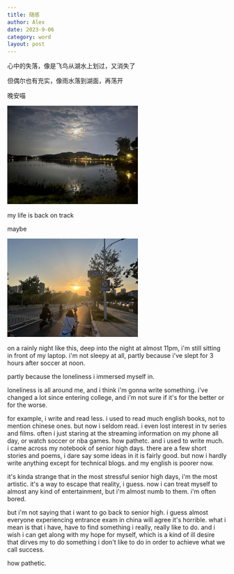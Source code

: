 ```yaml
---
title: 随感
author: Alex
date: 2023-9-06
category: word
layout: post
--- 
```


心中的失落，像是飞鸟从湖水上划过，又消失了

但偶尔也有充实，像雨水落到湖面，再荡开

晚安喵

<img src="../assets/gitbook/images/lake.jpg" width="300" height="225" alt="lake">

my life is back on track

maybe

<img src="../assets/gitbook/images/sunset.jpg" width="300" height="225" alt="sunset">

on a rainly night like this, deep into the night at almost 11pm, i'm still sitting in front of my laptop. i'm not sleepy at all, partly because i've slept for 3 hours after soccer at noon.

partly because the loneliness i immersed myself in.

loneliness is all around me, and i think i'm gonna write something. i've changed a lot since entering college, and i'm not sure if it's for the better or for the worse. 

for example, i write and read less. i used to read much english books, not to mention chinese ones. but now i seldom read. i even lost interest in tv series and films. often i just staring at the streaming information on my phone all day, or watch soccer or nba games. how pathetc. and i used to write much. i came across my notebook of senior high days. there are a few short stories and poems, i dare say some ideas in it is fairly good. but now i hardly write anything except for technical blogs. and my english is poorer now.

it's kinda strange that in the most stressful senior high days, i'm the most artistic. it's a way to escape that reality, i guess. now i can treat myself to almost any kind of entertainment, but i'm almost numb to them. i'm often bored.

but i'm not saying that i want to go back to senior high. i guess almost everyone experiencing entrance exam in china will agree it's horrible. what i mean is that i have, have to find something i really, really like to do. and i wish i can get along with my hope for myself, which is a kind of ill desire that dirves my to do something i don't like to do in order to achieve what we call success.

how pathetic.